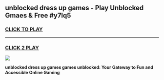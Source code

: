 
## unblocked dress up games - Play Unblocked Gmaes & Free #y7lq5
<h3>
<a href="https://news.freeplayer.one?title=unblocked_dress_up_games&ref=26F">CLICK TO PLAY</a></h3>
<hr>

<h3>
<a href="https://news.freeplayer.one?title=unblocked_dress_up_games&ref=26F">CLICK 2 PLAY</a>
  
</h3>

<a href="https://news.freeplayer.one?title=unblocked_dress_up_games&ref=26F/"><img src="https://clearcache.store/games.png"></a>


**unblocked dress up games games unblocked: Your Gateway to Fun and Accessible Online Gaming**
